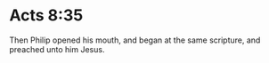 # Acts 8:35

Then Philip opened his mouth, and began at the same scripture, and preached unto him Jesus.